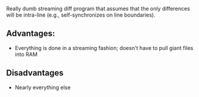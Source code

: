 Really dumb streaming diff program that assumes that the only differences will be intra-line (e.g.,
self-synchronizes on line boundaries).

## Advantages:

 - Everything is done in a streaming fashion; doesn't have to pull giant files into RAM

## Disadvantages

 - Nearly everything else
